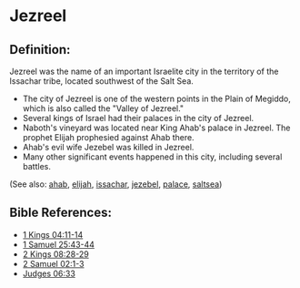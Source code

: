# Jezreel #

## Definition: ##

Jezreel was the name of an important Israelite city in the territory of the Issachar tribe, located southwest of the Salt Sea.

* The city of Jezreel is one of the western points in the Plain of Megiddo, which is also called the "Valley of Jezreel."
* Several kings of Israel had their palaces in the city of Jezreel.
* Naboth's vineyard was located near King Ahab's palace in Jezreel. The prophet Elijah prophesied against Ahab there.
* Ahab's evil wife Jezebel was killed in Jezreel.
* Many other significant events happened in this city, including several battles.

(See also:  [ahab](../other/ahab.md), [elijah](../other/elijah.md), [issachar](../other/issachar.md), [jezebel](../other/jezebel.md), [palace](../other/palace.md), [saltsea](../other/saltsea.md))

## Bible References: ##

* [1 Kings 04:11-14](https://door43.org/en/bible/notes/1ki/04/11)
* [1 Samuel 25:43-44](https://door43.org/en/bible/notes/1sa/25/43)
* [2 Kings 08:28-29](https://door43.org/en/bible/notes/2ki/08/28)
* [2 Samuel 02:1-3](https://door43.org/en/bible/notes/2sa/02/01)
* [Judges 06:33](https://door43.org/en/bible/notes/jdg/06/33)

